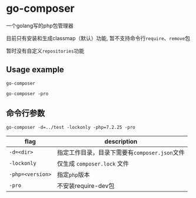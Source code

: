# go-composer

一个golang写的php包管理器

目前只有安装和生成classmap（默认）功能, 暂不支持命令行`require`、`remove`包

暂时没有自定义`repositories`功能


Usage example
-------
```
go-composer
```
```
go-composer -pro
```


命令行参数
---

```
go-composer -d=../test -lockonly -php=7.2.25 -pro
```

| flag  |                description                   |
|-------|----------------------------------------------|
| `-d=<dir>`         | 指定工作目录，目录下需要有`composer.json`文件   |
| `-lockonly`       | 仅生成 `composer.lock` 文件           |
| `-php=<version>`   | 指定`php`版本            |
| `-pro`             | 不安装require-dev包          |
